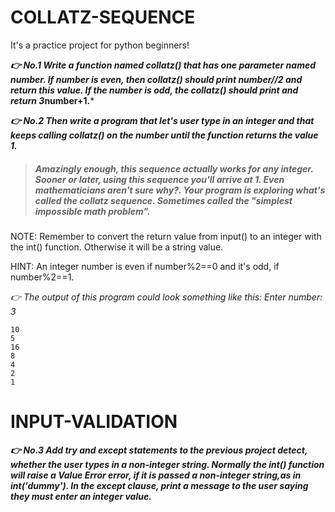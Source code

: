 # COLLATZ-SEQUENCE
It's a practice project for python beginners! 

***👉 No.1 Write a function named collatz() that has one parameter named number. If number is even, then collatz() should print number//2 and return this value. 
If the number is odd, the collatz() should print and return 3*number+1.***

***👉 No.2 Then write a program that let's user type in an integer and that keeps calling collatz() on the number until the function returns the value 1.***

>##### Amazingly enough, this sequence actually works for any integer. Sooner or later, using this sequence you'll arrive at 1. Even mathematicians aren't sure why?. Your program is exploring what's called the collatz sequence. Sometimes called the "simplest impossible math problem".

NOTE: Remember to convert the return value from input() to an integer with the int() function. Otherwise it will be a string value.

HINT: An integer number is even if number%2==0 and it's odd, if number%2==1.

*👉 The output of this program could look something like this:
Enter number: 3*
```
10
5
16
8
4
2
1
``` 

# INPUT-VALIDATION
***👉 No.3 Add try and except statements to the previous project detect, whether the user types in a non-integer string. Normally the int() function will raise a Value Error error, if it is passed a non-integer string,as in int('dummy'). 
In the except clause, print a message to the user saying they must enter an integer value.***
